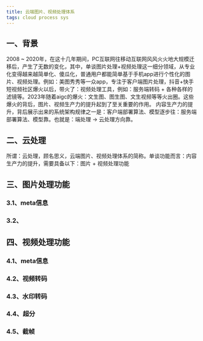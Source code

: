 ```yaml
---
title: 云端图片、视频处理体系
tags: cloud process sys
---
```


## 一、背景

2008 ~ 2020年，在这十几年期间，PC互联网往移动互联网风风火火地大规模迁移后，产生了无数的变化，其中，单谈图片处理+视频处理这一细分领域，从专业化变得越来越简单化、傻瓜化，普通用户都能简单基于手机app进行个性化的图片、视频处理。例如：美图秀秀等一众app，专注于客户端图片处理，抖音+快手短视频社区爆火以后，带火了：视频处理工具，例如：服务端转码 + 各种各样的滤镜等。2023年随着aigc的爆火：文生图、图生图、文生视频等等火出圈。这些爆火的背后，图片、视频生产力的提升起到了至关重要的作用。
内容生产力的提升，背后展示出来的系统架构规律之一是：客户端部署算法、模型逐步往：服务端部署算法、模型靠。也就是：端处理 -> 云处理方向靠。

## 二、云处理
所谓：云处理，顾名思义，云端图片、视频处理体系的简称。单谈功能而言：内容生产力的提升，需要具备以下：图片 + 视频处理功能

## 三、图片处理功能

### 3.1、meta信息


### 3.2、


## 四、视频处理功能

### 4.1、meta信息

### 4.2、视频转码

### 4.3、水印转码

### 4.4、超分

### 4.5、截帧